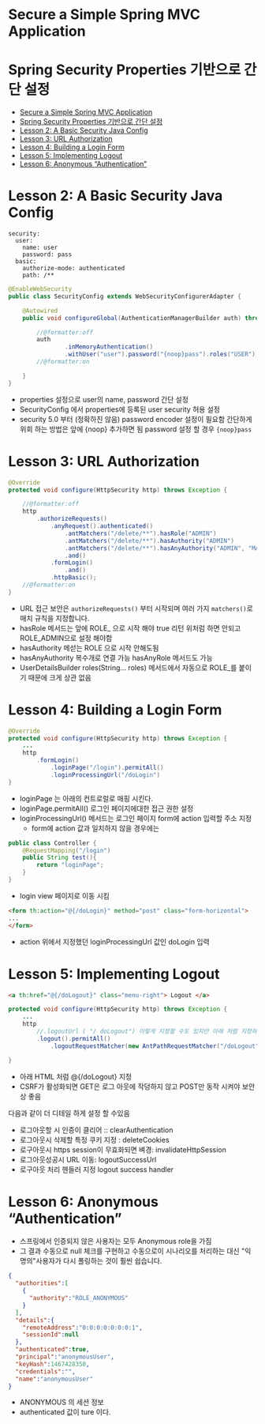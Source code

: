 # Secure a Simple Spring MVC Application

# Spring Security Properties 기반으로 간단 설정
<!-- TOC -->

- [Secure a Simple Spring MVC Application](#secure-a-simple-spring-mvc-application)
- [Spring Security Properties 기반으로 간단 설정](#spring-security-properties-기반으로-간단-설정)
- [Lesson 2: A Basic Security Java Config](#lesson-2-a-basic-security-java-config)
- [Lesson 3: URL Authorization](#lesson-3-url-authorization)
- [Lesson 4: Building a Login Form](#lesson-4-building-a-login-form)
- [Lesson 5: Implementing Logout](#lesson-5-implementing-logout)
- [Lesson 6: Anonymous “Authentication”](#lesson-6-anonymous-authentication)

<!-- /TOC -->


# Lesson 2: A Basic Security Java Config


```yum
security:
  user:
    name: user
    password: pass
  basic:
    authorize-mode: authenticated
    path: /**
```

```java
@EnableWebSecurity
public class SecurityConfig extends WebSecurityConfigurerAdapter {

    @Autowired
    public void configureGlobal(AuthenticationManagerBuilder auth) throws Exception {

        //@formatter:off
        auth
                .inMemoryAuthentication()
                .withUser("user").password("{noop}pass").roles("USER");
        //@formatter:on

    }
}
```
* properties 설정으로 user의 name, password 간단 설정
* SecurityConfig 에서 properties에 등록된 user security 허용 설정
* security 5.0 부터 (정확하진 않음) password encoder 설정이 필요함 간단하게 위회 하는 방법은 앞에 {noop} 추가하면 됨 password 설정 할 경우 `{noop}pass`


# Lesson 3: URL Authorization
```java
@Override
protected void configure(HttpSecurity http) throws Exception {

    //@formatter:off
    http
        .authorizeRequests()
            .anyRequest().authenticated()
                .antMatchers("/delete/**").hasRole("ADMIN")
                .antMatchers("/delete/**").hasAuthority("ADMIN")
                .antMatchers("/delete/**").hasAnyAuthority("ADMIN", "MANAGER")
                .and()
            .formLogin()
                .and()
            .httpBasic();
    //@formatter:on
}
```
* URL 접근 보안은 `authorizeRequests()` 부터 시작되며 여러 가지 `matchers()`로 매치 규칙을 지정합니다.
* hasRole 메서드는 앞에 ROLE_ 으로 시작 해야 true 리턴 위처럼 하면 안되고 ROLE_ADMIN으로 설정 해야함
* hasAuthority 메섣는 ROLE 으로 시작 안해도됨
* hasAnyAuthority 복수개로 연결 가능 hasAnyRole 메서드도 가능
* UserDetailsBuilder roles(String... roles) 메서드에서 자동으로 ROLE_를 붙이기 때문에 크게 상관 없음

# Lesson 4: Building a Login Form

```java
@Override
protected void configure(HttpSecurity http) throws Exception {
    ...
    http
        .formLogin()
            .loginPage("/login").permitAll()
            .loginProcessingUrl("/doLogin")
}
```
* loginPage 는 아래의 컨트로럴로 매핑 시킨다.
* loginPage.permitAll() 로그인 페이지에대한 접근 권한 설정
* loginProcessingUrl() 메서드는 로그인 페이지 form에 action 입력할 주소 지정
    * form에 action 값과 일치하지 않을 경우에는


```java
public class Controller {
    @RequestMapping("/login")
    public String test(){
        return "loginPage";
    }
}
```
* login view 페이지로 이동 시킴


```html
<form th:action="@{/doLogin}" method="post" class="form-horizontal">
...
</form>
```
* action 위에서 지정했던 loginProcessingUrl 값인 doLogin 입력

# Lesson 5: Implementing Logout

```html
<a th:href="@{/doLogout}" class="menu-right"> Logout </a>
```


```java
protected void configure(HttpSecurity http) throws Exception {
    ...
    http
        //.logoutUrl ( "/ doLogout") 이렇게 지정할 수도 있지만 아래 처럼 지정하는것이 바람직함
        .logout().permitAll()
            .logoutRequestMatcher(new AntPathRequestMatcher("/doLogout", "GET"))

}
```
* 아래 HTML 처럼 @{/doLogout} 지정
* CSRF가 활성화되면 GET은 로그 아웃에 작덩하지 않고 POST만 동작 시켜야 보안상 좋음

다음과 같이 더 디테일 하게 설정 할 수있음
* 로그아웃할 시 인증이 클리어  :: clearAuthentication
* 로그아웃시 삭제할 특정 쿠키 지정 : deleteCookies
* 로구아웃시 https session이 무효화되면 벼경: invalidateHttpSession
* 로그아웃성공시 URL 이동: logoutSuccessUrl
* 로구아웃 처리 헨들러 지정 logout success handler


# Lesson 6: Anonymous “Authentication”

* 스프링에서 인증되지 않은 사용자는 모두 Anonymous role을 가짐
* 그 결과 수동으로 null 체크를 구현하고 수동으로이 시나리오를 처리하는 대신 "익명의"사용자가 다시 폴링하는 것이 훨씬 쉽습니다.

```json
{
  "authorities":[
    {
      "authority":"ROLE_ANONYMOUS"
    }
  ],
  "details":{
    "remoteAddress":"0:0:0:0:0:0:0:1",
    "sessionId":null
  },
  "authenticated":true,
  "principal":"anonymousUser",
  "keyHash":1467428350,
  "credentials":"",
  "name":"anonymousUser"
}
```
* ANONYMOUS 의 세션 정보
* authenticated 값이 ture 이다.